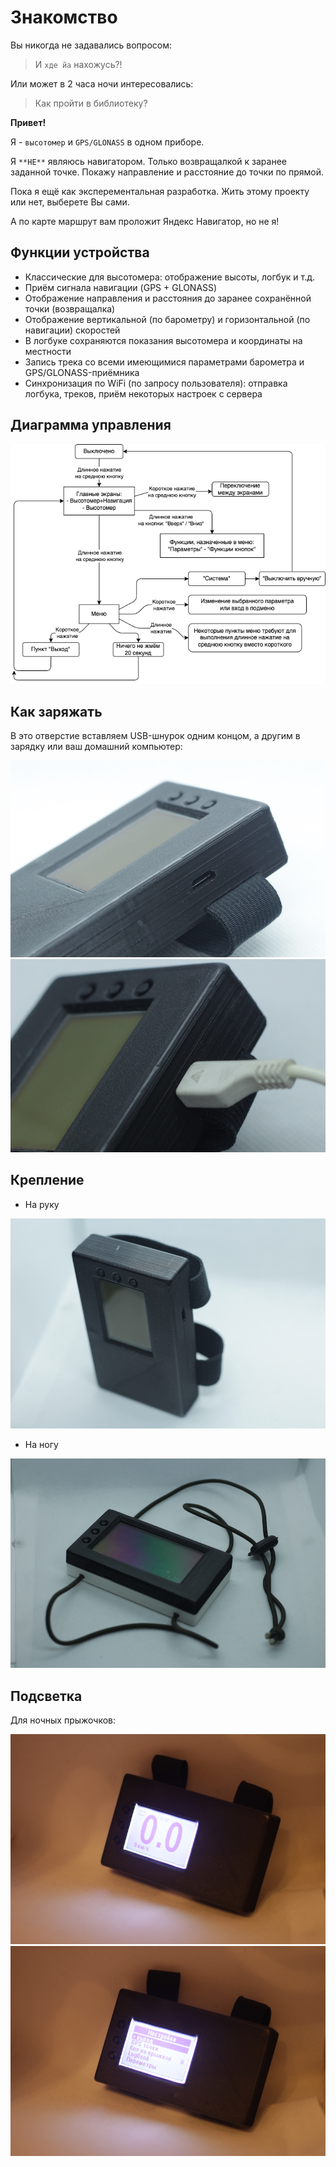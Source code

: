 # Знакомство

Вы никогда не задавались вопросом:

> И `хде йа` нахожусь?!

Или может в 2 часа ночи интересовались:

> Как пройти в библиотеку?

**Привет!**

Я - `высотомер` и `GPS/GLONASS` в одном приборе.

Я `**НЕ**` являюсь навигатором. Только возвращалкой к заранее заданной точке. Покажу направление и расстояние до точки по прямой.

Пока я ещё как эксперементальная разработка. Жить этому проекту или нет, выберете Вы сами.

А по карте маршрут вам проложит Яндекс Навигатор, но не я!


## Функции устройства

* Классические для высотомера: отображение высоты, логбук и т.д.
* Приём сигнала навигации (GPS + GLONASS)
* Отображение направления и расстояния до заранее сохранённой точки (возвращалка)
* Отображение вертикальной (по барометру) и горизонтальной (по навигации) скоростей
* В логбуке сохраняются показания высотомера и координаты на местности
* Запись трека со всеми имеющимися параметрами барометра и GPS/GLONASS-приёмника
* Синхронизация по WiFi (по запросу пользователя): отправка логбука, треков, приём некоторых настроек с сервера


## Диаграмма управления

![](img/01.ctrl.diag.png)


## Как заряжать

В это отверстие вставляем USB-шнурок одним концом, а другим в зарядку или ваш домашний компьютер:

![](img/01.charge1.jpg "USB")
![](img/01.charge2.jpg "USB")


## Крепление

* На руку

![](img/01.mount1.jpg "Крепление на руку")

* На ногу

![](img/01.mount2.jpg "Крепление на ногу")


## Подсветка

Для ночных прыжочков:

![](img/01.light1.jpg "Подсветка")
![](img/01.light2.jpg "Подсветка")
